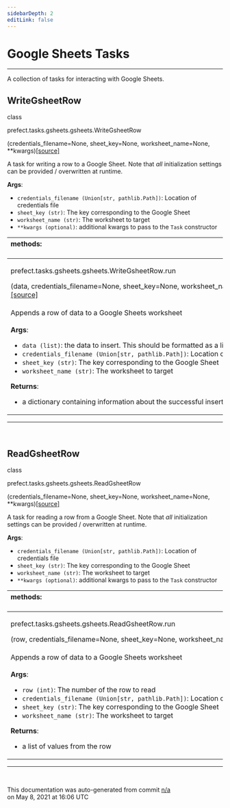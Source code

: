 ```yaml
---
sidebarDepth: 2
editLink: false
---
```

# Google Sheets Tasks
---
A collection of tasks for interacting with Google Sheets.
 ## WriteGsheetRow
 <div class='class-sig' id='prefect-tasks-gsheets-gsheets-writegsheetrow'><p class="prefect-sig">class </p><p class="prefect-class">prefect.tasks.gsheets.gsheets.WriteGsheetRow</p>(credentials_filename=None, sheet_key=None, worksheet_name=None, **kwargs)<span class="source"><a href="https://github.com/PrefectHQ/prefect/blob/master/src/prefect/tasks/gsheets/gsheets.py#L8">[source]</a></span></div>

A task for writing a row to a Google Sheet. Note that _all_ initialization settings can be provided / overwritten at runtime.

**Args**:     <ul class="args"><li class="args">`credentials_filename (Union[str, pathlib.Path])`: Location of credentials file     </li><li class="args">`sheet_key (str)`: The key corresponding to the Google Sheet     </li><li class="args">`worksheet_name (str)`: The worksheet to target     </li><li class="args">`**kwargs (optional)`: additional kwargs to pass to the `Task` constructor</li></ul>

|methods: &nbsp;&nbsp;&nbsp;&nbsp;&nbsp;&nbsp;&nbsp;&nbsp;&nbsp;&nbsp;&nbsp;&nbsp;&nbsp;&nbsp;&nbsp;&nbsp;&nbsp;&nbsp;&nbsp;&nbsp;&nbsp;&nbsp;&nbsp;&nbsp;&nbsp;&nbsp;&nbsp;&nbsp;&nbsp;&nbsp;&nbsp;&nbsp;&nbsp;&nbsp;&nbsp;&nbsp;&nbsp;&nbsp;&nbsp;&nbsp;&nbsp;&nbsp;&nbsp;&nbsp;&nbsp;&nbsp;&nbsp;&nbsp;&nbsp;&nbsp;&nbsp;&nbsp;&nbsp;&nbsp;&nbsp;&nbsp;&nbsp;&nbsp;&nbsp;&nbsp;&nbsp;&nbsp;&nbsp;&nbsp;&nbsp;&nbsp;&nbsp;&nbsp;&nbsp;&nbsp;&nbsp;&nbsp;&nbsp;&nbsp;&nbsp;&nbsp;&nbsp;&nbsp;&nbsp;&nbsp;&nbsp;&nbsp;&nbsp;&nbsp;&nbsp;&nbsp;&nbsp;&nbsp;&nbsp;&nbsp;&nbsp;&nbsp;&nbsp;&nbsp;&nbsp;&nbsp;&nbsp;&nbsp;&nbsp;&nbsp;&nbsp;&nbsp;&nbsp;&nbsp;&nbsp;&nbsp;&nbsp;&nbsp;&nbsp;&nbsp;&nbsp;&nbsp;&nbsp;&nbsp;&nbsp;&nbsp;&nbsp;&nbsp;&nbsp;&nbsp;&nbsp;&nbsp;&nbsp;&nbsp;&nbsp;&nbsp;&nbsp;&nbsp;&nbsp;&nbsp;&nbsp;&nbsp;&nbsp;&nbsp;&nbsp;&nbsp;&nbsp;&nbsp;&nbsp;&nbsp;&nbsp;&nbsp;&nbsp;&nbsp;&nbsp;&nbsp;&nbsp;&nbsp;&nbsp;&nbsp;|
|:----|
 | <div class='method-sig' id='prefect-tasks-gsheets-gsheets-writegsheetrow-run'><p class="prefect-class">prefect.tasks.gsheets.gsheets.WriteGsheetRow.run</p>(data, credentials_filename=None, sheet_key=None, worksheet_name=None)<span class="source"><a href="https://github.com/PrefectHQ/prefect/blob/master/src/prefect/tasks/gsheets/gsheets.py#L32">[source]</a></span></div>
<p class="methods">Appends a row of data to a Google Sheets worksheet<br><br>**Args**:     <ul class="args"><li class="args">`data (list)`: the data to insert. This should be formatted as a list     </li><li class="args">`credentials_filename (Union[str, pathlib.Path])`: Location of credentials file     </li><li class="args">`sheet_key (str)`: The key corresponding to the Google Sheet     </li><li class="args">`worksheet_name (str)`: The worksheet to target</li></ul> **Returns**:     <ul class="args"><li class="args">a dictionary containing information about the successful insert</li></ul></p>|

---
<br>

 ## ReadGsheetRow
 <div class='class-sig' id='prefect-tasks-gsheets-gsheets-readgsheetrow'><p class="prefect-sig">class </p><p class="prefect-class">prefect.tasks.gsheets.gsheets.ReadGsheetRow</p>(credentials_filename=None, sheet_key=None, worksheet_name=None, **kwargs)<span class="source"><a href="https://github.com/PrefectHQ/prefect/blob/master/src/prefect/tasks/gsheets/gsheets.py#L58">[source]</a></span></div>

A task for reading a row from a Google Sheet. Note that _all_ initialization settings can be provided / overwritten at runtime.

**Args**:     <ul class="args"><li class="args">`credentials_filename (Union[str, pathlib.Path])`: Location of credentials file     </li><li class="args">`sheet_key (str)`: The key corresponding to the Google Sheet     </li><li class="args">`worksheet_name (str)`: The worksheet to target     </li><li class="args">`**kwargs (optional)`: additional kwargs to pass to the `Task` constructor</li></ul>

|methods: &nbsp;&nbsp;&nbsp;&nbsp;&nbsp;&nbsp;&nbsp;&nbsp;&nbsp;&nbsp;&nbsp;&nbsp;&nbsp;&nbsp;&nbsp;&nbsp;&nbsp;&nbsp;&nbsp;&nbsp;&nbsp;&nbsp;&nbsp;&nbsp;&nbsp;&nbsp;&nbsp;&nbsp;&nbsp;&nbsp;&nbsp;&nbsp;&nbsp;&nbsp;&nbsp;&nbsp;&nbsp;&nbsp;&nbsp;&nbsp;&nbsp;&nbsp;&nbsp;&nbsp;&nbsp;&nbsp;&nbsp;&nbsp;&nbsp;&nbsp;&nbsp;&nbsp;&nbsp;&nbsp;&nbsp;&nbsp;&nbsp;&nbsp;&nbsp;&nbsp;&nbsp;&nbsp;&nbsp;&nbsp;&nbsp;&nbsp;&nbsp;&nbsp;&nbsp;&nbsp;&nbsp;&nbsp;&nbsp;&nbsp;&nbsp;&nbsp;&nbsp;&nbsp;&nbsp;&nbsp;&nbsp;&nbsp;&nbsp;&nbsp;&nbsp;&nbsp;&nbsp;&nbsp;&nbsp;&nbsp;&nbsp;&nbsp;&nbsp;&nbsp;&nbsp;&nbsp;&nbsp;&nbsp;&nbsp;&nbsp;&nbsp;&nbsp;&nbsp;&nbsp;&nbsp;&nbsp;&nbsp;&nbsp;&nbsp;&nbsp;&nbsp;&nbsp;&nbsp;&nbsp;&nbsp;&nbsp;&nbsp;&nbsp;&nbsp;&nbsp;&nbsp;&nbsp;&nbsp;&nbsp;&nbsp;&nbsp;&nbsp;&nbsp;&nbsp;&nbsp;&nbsp;&nbsp;&nbsp;&nbsp;&nbsp;&nbsp;&nbsp;&nbsp;&nbsp;&nbsp;&nbsp;&nbsp;&nbsp;&nbsp;&nbsp;&nbsp;&nbsp;&nbsp;&nbsp;&nbsp;|
|:----|
 | <div class='method-sig' id='prefect-tasks-gsheets-gsheets-readgsheetrow-run'><p class="prefect-class">prefect.tasks.gsheets.gsheets.ReadGsheetRow.run</p>(row, credentials_filename=None, sheet_key=None, worksheet_name=None)<span class="source"><a href="https://github.com/PrefectHQ/prefect/blob/master/src/prefect/tasks/gsheets/gsheets.py#L82">[source]</a></span></div>
<p class="methods">Appends a row of data to a Google Sheets worksheet<br><br>**Args**:     <ul class="args"><li class="args">`row (int)`: The number of the row to read     </li><li class="args">`credentials_filename (Union[str, pathlib.Path])`: Location of credentials file     </li><li class="args">`sheet_key (str)`: The key corresponding to the Google Sheet     </li><li class="args">`worksheet_name (str)`: The worksheet to target</li></ul> **Returns**:     <ul class="args"><li class="args">a list of values from the row</li></ul></p>|

---
<br>


<p class="auto-gen">This documentation was auto-generated from commit <a href='https://github.com/PrefectHQ/prefect/commit/n/a'>n/a</a> </br>on May 8, 2021 at 16:06 UTC</p>